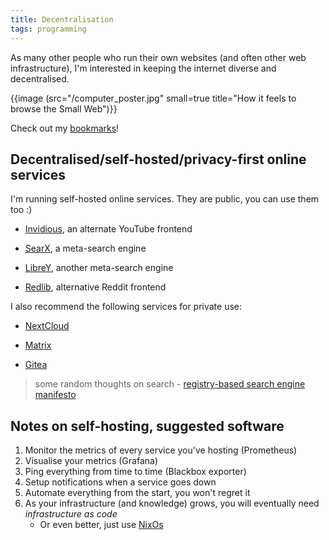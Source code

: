 ```yaml
---
title: Decentralisation
tags: programming
---
```


As many other people who run their own websites (and often other
web infrastructure), I'm interested in keeping the internet
diverse and decentralised.

<!-- ## Making the internet interesting again -->

{{image (src="/computer_poster.jpg" small=true title="How it feels to browse the Small Web")}}

Check out my [bookmarks](/bookmarks)!

## Decentralised/self-hosted/privacy-first online services

I'm running self-hosted online services. They are public, you can
use them too :)

- [Invidious](https://invidious.baczek.me), an alternate YouTube frontend

- [SearX](https://searx.baczek.me), a meta-search engine

- [LibreY](https://librey.baczek.me), another meta-search engine

- [Redlib](https://redlib.baczek.me), alternative Reddit frontend


I also recommend the following services for private use:

- [NextCloud](https://nextcloud.com/)

- [Matrix](https://github.com/matrix-org/synapse/) 

- [Gitea](https://gitea.com/)


>some random thoughts on search - [registry-based search engine manifesto](/search-registry-manifesto)


## Notes on self-hosting, suggested software

1. Monitor the metrics of every service you've hosting (Prometheus)
2. Visualise your metrics (Grafana)
3. Ping everything from time to time (Blackbox exporter)
4. Setup notifications when a service goes down
5. Automate everything from the start, you won't regret it
6. As your infrastructure (and knowledge) grows, you will eventually need *infrastructure as code*
    - Or even better, just use [NixOs](/nixos)
